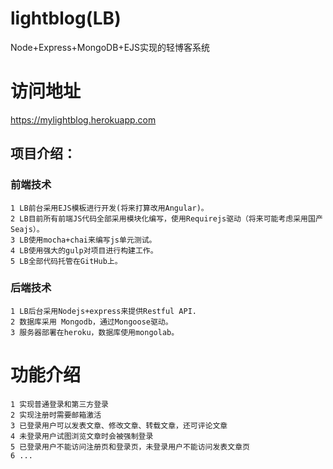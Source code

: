 # lightblog(LB)
Node+Express+MongoDB+EJS实现的轻博客系统
# 访问地址
https://mylightblog.herokuapp.com
## 项目介绍：
### 前端技术
`````
1 LB前台采用EJS模板进行开发(将来打算改用Angular)。
2 LB目前所有前端JS代码全部采用模块化编写，使用Requirejs驱动（将来可能考虑采用国产Seajs）。
3 LB使用mocha+chai来编写js单元测试。
4 LB使用强大的gulp对项目进行构建工作。
5 LB全部代码托管在GitHub上。
`````
### 后端技术
`````
1 LB后台采用Nodejs+express来提供Restful API.
2 数据库采用 Mongodb，通过Mongoose驱动。
3 服务器部署在heroku，数据库使用mongolab。
`````
# 功能介绍
```
1 实现普通登录和第三方登录
2 实现注册时需要邮箱激活
3 已登录用户可以发表文章、修改文章、转载文章，还可评论文章
4 未登录用户试图浏览文章时会被强制登录
5 已登录用户不能访问注册页和登录页，未登录用户不能访问发表文章页
6 ...
```
